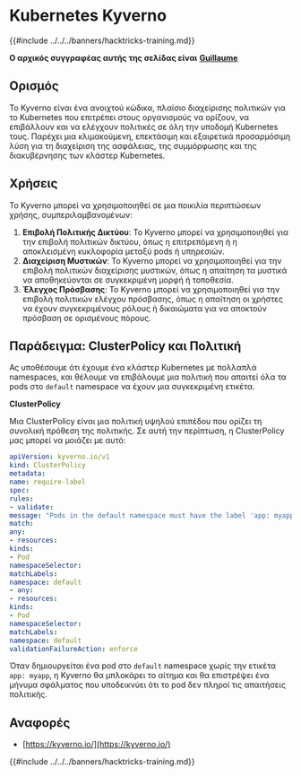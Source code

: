 # Kubernetes Kyverno

{{#include ../../../banners/hacktricks-training.md}}

**Ο αρχικός συγγραφέας αυτής της σελίδας είναι** [**Guillaume**](https://www.linkedin.com/in/guillaume-chapela-ab4b9a196)

## Ορισμός

Το Kyverno είναι ένα ανοιχτού κώδικα, πλαίσιο διαχείρισης πολιτικών για το Kubernetes που επιτρέπει στους οργανισμούς να ορίζουν, να επιβάλλουν και να ελέγχουν πολιτικές σε όλη την υποδομή Kubernetes τους. Παρέχει μια κλιμακούμενη, επεκτάσιμη και εξαιρετικά προσαρμόσιμη λύση για τη διαχείριση της ασφάλειας, της συμμόρφωσης και της διακυβέρνησης των κλάστερ Kubernetes.

## Χρήσεις

Το Kyverno μπορεί να χρησιμοποιηθεί σε μια ποικιλία περιπτώσεων χρήσης, συμπεριλαμβανομένων:

1. **Επιβολή Πολιτικής Δικτύου**: Το Kyverno μπορεί να χρησιμοποιηθεί για την επιβολή πολιτικών δικτύου, όπως η επιτρεπόμενη ή η αποκλεισμένη κυκλοφορία μεταξύ pods ή υπηρεσιών.
2. **Διαχείριση Μυστικών**: Το Kyverno μπορεί να χρησιμοποιηθεί για την επιβολή πολιτικών διαχείρισης μυστικών, όπως η απαίτηση τα μυστικά να αποθηκεύονται σε συγκεκριμένη μορφή ή τοποθεσία.
3. **Έλεγχος Πρόσβασης**: Το Kyverno μπορεί να χρησιμοποιηθεί για την επιβολή πολιτικών ελέγχου πρόσβασης, όπως η απαίτηση οι χρήστες να έχουν συγκεκριμένους ρόλους ή δικαιώματα για να αποκτούν πρόσβαση σε ορισμένους πόρους.

## **Παράδειγμα: ClusterPolicy και Πολιτική**

Ας υποθέσουμε ότι έχουμε ένα κλάστερ Kubernetes με πολλαπλά namespaces, και θέλουμε να επιβάλουμε μια πολιτική που απαιτεί όλα τα pods στο `default` namespace να έχουν μια συγκεκριμένη ετικέτα.

**ClusterPolicy**

Μια ClusterPolicy είναι μια πολιτική υψηλού επιπέδου που ορίζει τη συνολική πρόθεση της πολιτικής. Σε αυτή την περίπτωση, η ClusterPolicy μας μπορεί να μοιάζει με αυτό:
```yaml
apiVersion: kyverno.io/v1
kind: ClusterPolicy
metadata:
name: require-label
spec:
rules:
- validate:
message: "Pods in the default namespace must have the label 'app: myapp'"
match:
any:
- resources:
kinds:
- Pod
namespaceSelector:
matchLabels:
namespace: default
- any:
- resources:
kinds:
- Pod
namespaceSelector:
matchLabels:
namespace: default
validationFailureAction: enforce
```
Όταν δημιουργείται ένα pod στο `default` namespace χωρίς την ετικέτα `app: myapp`, η Kyverno θα μπλοκάρει το αίτημα και θα επιστρέψει ένα μήνυμα σφάλματος που υποδεικνύει ότι το pod δεν πληροί τις απαιτήσεις πολιτικής.

## Αναφορές

* [https://kyverno.io/](https://kyverno.io/)



{{#include ../../../banners/hacktricks-training.md}}
